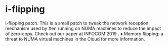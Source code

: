 # i-flipping
i-flipping patch. This is a small patch to tweak the network reception mechanism used by Xen running on NUMA machines to reduce the impact of zero-copy. Check out our paper at INFOCOM'2019 . ♦ Memory flipping: a threat to NUMA virtual machines in the Cloud for more information.
